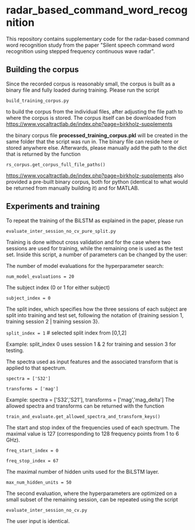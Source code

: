 # radar_based_command_word_recognition
This repository contains supplementary code for the radar-based command word recognition study from the paper 
"Silent speech command word recognition using stepped frequency continuous wave radar".

## Building the corpus

Since the recorded corpus is reasonably small, the corpus is built as a binary file
and fully loaded during training. Please run the script

  `build_training_corpus.py`  

to build the corpus from the individual files, after adjusting the file path to 
where the corpus is stored. 
The corpus itself can be downloaded from
https://www.vocaltractlab.de/index.php?page=birkholz-supplements

the binary corpus file **processed_training_corpus.pkl** will be created in the
same folder that the script was run in. The binary file can reside here or
stored anywhere else.
Afterwards, please manually add the path to the dict that is returned by the function

  `rs_corpus.get_corpus_full_file_paths()`

https://www.vocaltractlab.de/index.php?page=birkholz-supplements also provided
a pre-built binary corpus, both for python (identical to what would be returned
from manually building it) and for MATLAB.

## Experiments and training

To repeat the training of the BiLSTM as explained in the paper, please run

  `evaluate_inter_session_no_cv_pure_split.py`

Training is done without cross validation and for the case where two sessions
are used for training, while the remaining one is used as the test set.
Inside this script, a number of parameters can be changed by the user:

The number of model evaluations for the hyperparameter search:

`num_model_evaluations = 20` 

The subject index (0 or 1 for either subject)

`subject_index = 0` 

The split index, which specifies how the three sessions of each subject
are split into training and test set, following the notation of
{training session 1, training session 2 | training session 3}.

`split_index = 1` # selected split index from [0,1,2]

Example: split_index 0 uses session 1 & 2 for training and session 3 for testing.

The spectra used as input features and the associated transform that is applied
to that spectrum.

`spectra = ['S32']`

`transforms = ['mag']`

Example: spectra = ['S32','S21'], transforms = ['mag','mag_delta']
The allowed spectra and transforms can be returned with the function

`train_and_evaluate.get_allowed_spectra_and_transform_keys()`

The start and stop index of the frequencies used of each spectrum.
The maximal value is 127 (corresponding to 128 frequency points from 1 to 6 GHz).

`freq_start_index = 0`

`freq_stop_index = 67`

The maximal number of hidden units used for the BiLSTM layer.

`max_num_hidden_units = 50`

The second evaluation, where the hyperparameters are optimized on a small subset
of the remaining session, can be repeated using the script

  `evaluate_inter_session_no_cv.py`

The user input is identical.

